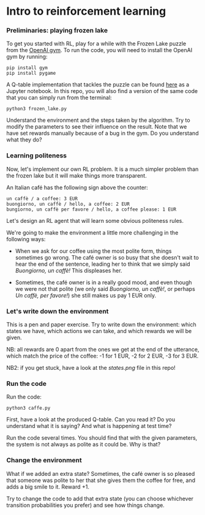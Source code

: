 # Intro to reinforcement learning

### Preliminaries: playing frozen lake

To get you started with RL, play for a while with the Frozen Lake puzzle from the [OpenAI gym](https://gym.openai.com/envs/FrozenLake-v0/). To run the code, you will need to install the OpenAI gym by running:

    pip install gym
    pip install pygame

A Q-table implementation that tackles the puzzle can be found [here](https://github.com/simoninithomas/Deep_reinforcement_learning_Course/blob/master/Q_Learning_with_FrozenLakev2.ipynb) as a Jupyter notebook. In this repo, you will also find a version of the same code that you can simply run from the terminal:

    python3 frozen_lake.py

Understand the environment and the steps taken by the algorithm. Try to modify the parameters to see their influence on the result. Note that we have set rewards manually because of a bug in the gym. Do you understand what they do?


### Learning politeness

Now, let's implement our own RL problem. It is a much simpler problem than the frozen lake but it will make things more transparent.

An Italian café has the following sign above the counter:

```
un caffè / a coffee: 3 EUR
buongiorno, un caffè / hello, a coffee: 2 EUR
bungiorno, un caffè per favore / hello, a coffee please: 1 EUR
```

Let's design an RL agent that will learn some obvious politeness rules.

We're going to make the environment a little more challenging in the following ways:

* When we ask for our coffee using the most polite form, things sometimes go wrong. The café owner is so busy that she doesn't wait to hear the end of the sentence, leading her to think that we simply said *Buongiorno, un caffè!* This displeases her.

* Sometimes, the café owner is in a really good mood, and even though we were not that polite (we only said *Buongiorno, un caffè!*, or perhaps *Un caffè, per favore!*) she still makes us pay 1 EUR only.


### Let's write down the environment

This is a pen and paper exercise. Try to write down the environment: which states we have, which actions we can take, and which rewards we will be given. 

NB: all rewards are 0 apart from the ones we get at the end of the utterance, which match the price of the coffee: -1 for 1 EUR, -2 for 2 EUR, -3 for 3 EUR.

NB2: if you get stuck, have a look at the *states.png* file in this repo!


### Run the code

Run the code:

`python3 caffe.py`

First, have a look at the produced Q-table. Can you read it? Do you understand what it is saying? And what is happening at test time?

Run the code several times. You should find that with the given parameters, the system is not always as polite as it could be. Why is that?



### Change the environment

What if we added an extra state? Sometimes, the café owner is so pleased that someone was polite to her that she gives them the coffee for free, and adds a big smile to it. Reward +1.

Try to change the code to add that extra state (you can choose whichever transition probabilities you prefer) and see how things change.
